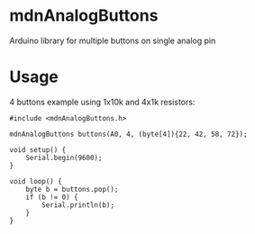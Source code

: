 # mdnAnalogButtons
Arduino library for multiple buttons on single analog pin

# Usage
4 buttons example using 1x10k and 4x1k resistors:

```
#include <mdnAnalogButtons.h>

mdnAnalogButtons buttons(A0, 4, (byte[4]){22, 42, 58, 72});

void setup() {
	Serial.begin(9600);
}

void loop() {
	byte b = buttons.pop();
	if (b != 0) {
		Serial.println(b);
	}
}
```
